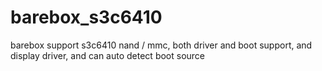 barebox_s3c6410
===============

barebox support s3c6410 nand / mmc, both driver and boot support, and display driver, and can auto detect boot source
